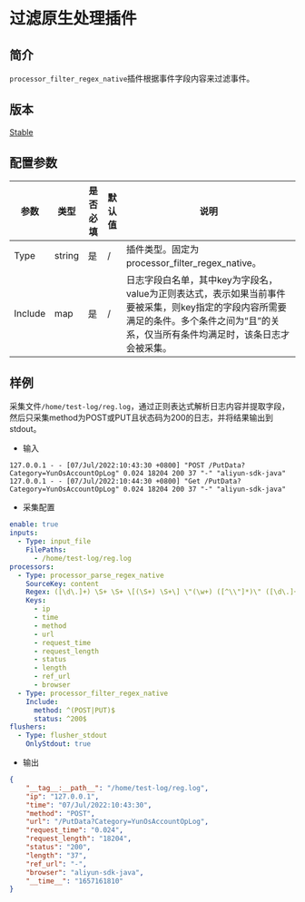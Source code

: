 # 过滤原生处理插件

## 简介

`processor_filter_regex_native`插件根据事件字段内容来过滤事件。

## 版本

[Stable](../stability-level.md)

## 配置参数

|  **参数**  |  **类型**  |  **是否必填**  |  **默认值**  |  **说明**  |
| --- | --- | --- | --- | --- |
|  Type  |  string  |  是  |  /  |  插件类型。固定为processor\_filter\_regex\_native。  |
|  Include  |  map  |  是  |  /  |  日志字段白名单，其中key为字段名，value为正则表达式，表示如果当前事件要被采集，则key指定的字段内容所需要满足的条件。多个条件之间为“且”的关系，仅当所有条件均满足时，该条日志才会被采集。  |

## 样例

采集文件`/home/test-log/reg.log`，通过正则表达式解析日志内容并提取字段，然后只采集method为POST或PUT且状态码为200的日志，并将结果输出到stdout。

- 输入

```plain
127.0.0.1 - - [07/Jul/2022:10:43:30 +0800] "POST /PutData?Category=YunOsAccountOpLog" 0.024 18204 200 37 "-" "aliyun-sdk-java"
127.0.0.1 - - [07/Jul/2022:10:44:30 +0800] "Get /PutData?Category=YunOsAccountOpLog" 0.024 18204 200 37 "-" "aliyun-sdk-java"
```

- 采集配置

```yaml
enable: true
inputs:
  - Type: input_file
    FilePaths: 
      - /home/test-log/reg.log
processors:
  - Type: processor_parse_regex_native
    SourceKey: content
    Regex: ([\d\.]+) \S+ \S+ \[(\S+) \S+\] \"(\w+) ([^\\"]*)\" ([\d\.]+) (\d+) (\d+) (\d+|-) \"([^\\"]*)\" \"([^\\"]*)\"
    Keys:
      - ip
      - time
      - method
      - url
      - request_time
      - request_length
      - status
      - length
      - ref_url
      - browser
  - Type: processor_filter_regex_native
    Include:
      method: ^(POST|PUT)$
      status: ^200$
flushers:
  - Type: flusher_stdout
    OnlyStdout: true
```

- 输出

```json
{
    "__tag__:__path__": "/home/test-log/reg.log",
    "ip": "127.0.0.1",
    "time": "07/Jul/2022:10:43:30",
    "method": "POST",
    "url": "/PutData?Category=YunOsAccountOpLog",
    "request_time": "0.024",
    "request_length": "18204",
    "status": "200",
    "length": "37",
    "ref_url": "-",
    "browser": "aliyun-sdk-java",
    "__time__": "1657161810"
}
```
